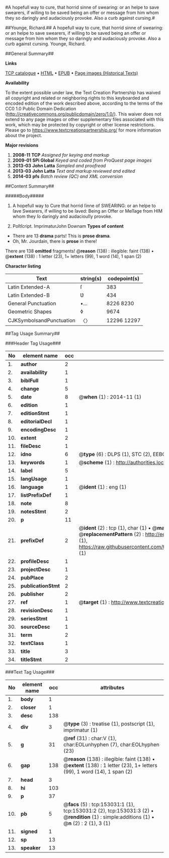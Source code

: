 #A hopefull way to cure, that horrid sinne of swearing: or an helpe to save swearers, if willing to be saved being an offer or message from him whom they so daringly and audaciously provoke. Also a curb against cursing.#

##Younge, Richard.##
A hopefull way to cure, that horrid sinne of swearing: or an helpe to save swearers, if willing to be saved being an offer or message from him whom they so daringly and audaciously provoke. Also a curb against cursing.
Younge, Richard.

##General Summary##

**Links**

[TCP catalogue](http://www.ota.ox.ac.uk/tcp/)  • 
[HTML](http://tei.it.ox.ac.uk/tcp/Texts-HTML/free/A97/A97250.html)  • 
[EPUB](http://tei.it.ox.ac.uk/tcp/Texts-EPUB/free/A97/A97250.epub) • 
[Page images (Historical Texts)](https://historicaltexts.jisc.ac.uk/eebo-99895547e)

**Availability**

To the extent possible under law, the Text Creation Partnership has waived all copyright and related or neighboring rights to this keyboarded and encoded edition of the work described above, according to the terms of the CC0 1.0 Public Domain Dedication (http://creativecommons.org/publicdomain/zero/1.0/). This waiver does not extend to any page images or other supplementary files associated with this work, which may be protected by copyright or other license restrictions. Please go to https://www.textcreationpartnership.org/ for more information about the project.

**Major revisions**

1. __2008-11__ __TCP__ *Assigned for keying and markup*
1. __2009-01__ __SPi Global__ *Keyed and coded from ProQuest page images*
1. __2013-03__ __John Latta__ *Sampled and proofread*
1. __2013-03__ __John Latta__ *Text and markup reviewed and edited*
1. __2014-03__ __pfs__ *Batch review (QC) and XML conversion*

##Content Summary##

#####Body#####

1. A hopefull way to Cure that horrid ſinne of SWEARING: or an helpe to ſave Swearers, if willing to be ſaved: Being an Offer or Meſſage from HIM whom they ſo daringly and audaciouſly provoke.

1. Poſtſcript.
ImprimaturJohn Downam
**Types of content**

  * There are 13 **drama** parts! This is **prose drama**.
  * Oh, Mr. Jourdain, there is **prose** in there!

There are 138 **omitted** fragments! 
 @__reason__ (138) : illegible: faint (138)  •  @__extent__ (138) : 1 letter (23), 1+ letters (99), 1 word (14), 1 span (2)

**Character listing**


|Text|string(s)|codepoint(s)|
|---|---|---|
|Latin Extended-A|ſ|383|
|Latin Extended-B|Ʋ|434|
|General Punctuation|•…|8226 8230|
|Geometric Shapes|◊|9674|
|CJKSymbolsandPunctuation|〈〉|12296 12297|

##Tag Usage Summary##

###Header Tag Usage###

|No|element name|occ|attributes|
|---|---|---|---|
|1.|__author__|2||
|2.|__availability__|1||
|3.|__biblFull__|1||
|4.|__change__|5||
|5.|__date__|8| @__when__ (1) : 2014-11 (1)|
|6.|__edition__|1||
|7.|__editionStmt__|1||
|8.|__editorialDecl__|1||
|9.|__encodingDesc__|1||
|10.|__extent__|2||
|11.|__fileDesc__|1||
|12.|__idno__|6| @__type__ (6) : DLPS (1), STC (2), EEBO-CITATION (1), PROQUEST (1), VID (1)|
|13.|__keywords__|1| @__scheme__ (1) : http://authorities.loc.gov/ (1)|
|14.|__label__|5||
|15.|__langUsage__|1||
|16.|__language__|1| @__ident__ (1) : eng (1)|
|17.|__listPrefixDef__|1||
|18.|__note__|8||
|19.|__notesStmt__|2||
|20.|__p__|11||
|21.|__prefixDef__|2| @__ident__ (2) : tcp (1), char (1)  •  @__matchPattern__ (2) : ([0-9\-]+):([0-9IVX]+) (1), (.+) (1)  •  @__replacementPattern__ (2) : http://eebo.chadwyck.com/downloadtiff?vid=$1&page=$2 (1), https://raw.githubusercontent.com/textcreationpartnership/Texts/master/tcpchars.xml#$1 (1)|
|22.|__profileDesc__|1||
|23.|__projectDesc__|1||
|24.|__pubPlace__|2||
|25.|__publicationStmt__|2||
|26.|__publisher__|2||
|27.|__ref__|1| @__target__ (1) : http://www.textcreationpartnership.org/docs/. (1)|
|28.|__revisionDesc__|1||
|29.|__seriesStmt__|1||
|30.|__sourceDesc__|1||
|31.|__term__|2||
|32.|__textClass__|1||
|33.|__title__|3||
|34.|__titleStmt__|2||


###Text Tag Usage###

|No|element name|occ|attributes|
|---|---|---|---|
|1.|__body__|1||
|2.|__closer__|1||
|3.|__desc__|138||
|4.|__div__|3| @__type__ (3) : treatise (1), postscript (1), imprimatur (1)|
|5.|__g__|31| @__ref__ (31) : char:V (1), char:EOLunhyphen (7), char:EOLhyphen (23)|
|6.|__gap__|138| @__reason__ (138) : illegible: faint (138)  •  @__extent__ (138) : 1 letter (23), 1+ letters (99), 1 word (14), 1 span (2)|
|7.|__head__|3||
|8.|__hi__|103||
|9.|__p__|37||
|10.|__pb__|5| @__facs__ (5) : tcp:153031:1 (1), tcp:153031:2 (2), tcp:153031:3 (2)  •  @__rendition__ (1) : simple:additions (1)  •  @__n__ (2) : 2 (1), 3 (1)|
|11.|__signed__|1||
|12.|__sp__|13||
|13.|__speaker__|13||
